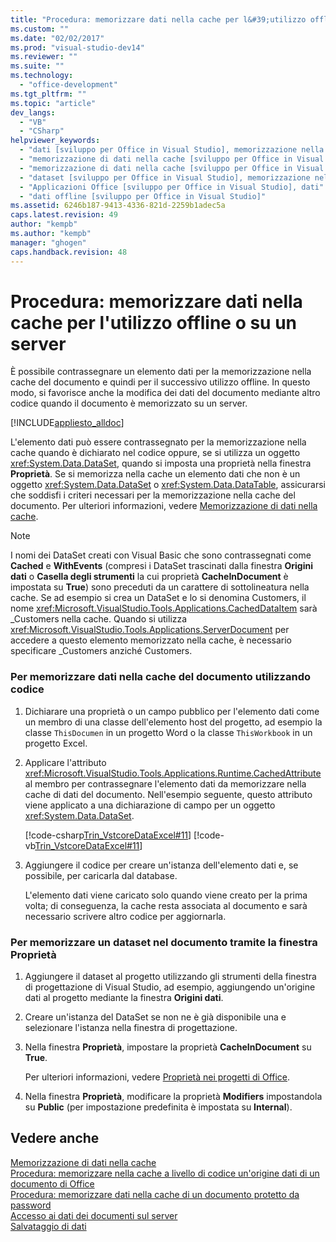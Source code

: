 ```yaml
---
title: "Procedura: memorizzare dati nella cache per l&#39;utilizzo offline o su un server | Microsoft Docs"
ms.custom: ""
ms.date: "02/02/2017"
ms.prod: "visual-studio-dev14"
ms.reviewer: ""
ms.suite: ""
ms.technology: 
  - "office-development"
ms.tgt_pltfrm: ""
ms.topic: "article"
dev_langs: 
  - "VB"
  - "CSharp"
helpviewer_keywords: 
  - "dati [sviluppo per Office in Visual Studio], memorizzazione nella cache"
  - "memorizzazione di dati nella cache [sviluppo per Office in Visual Studio], utilizzo offline"
  - "memorizzazione di dati nella cache [sviluppo per Office in Visual Studio], utilizzo del server"
  - "dataset [sviluppo per Office in Visual Studio], memorizzazione nella cache"
  - "Applicazioni Office [sviluppo per Office in Visual Studio], dati"
  - "dati offline [sviluppo per Office in Visual Studio]"
ms.assetid: 6246b187-9413-4336-821d-2259b1adec5a
caps.latest.revision: 49
author: "kempb"
ms.author: "kempb"
manager: "ghogen"
caps.handback.revision: 48
---
```

# Procedura: memorizzare dati nella cache per l&#39;utilizzo offline o su un server
  È possibile contrassegnare un elemento dati per la memorizzazione nella cache del documento e quindi per il successivo utilizzo offline.  In questo modo, si favorisce anche la modifica dei dati del documento mediante altro codice quando il documento è memorizzato su un server.  
  
 [!INCLUDE[appliesto_alldoc](../vsto/includes/appliesto-alldoc-md.md)]  
  
 L'elemento dati può essere contrassegnato per la memorizzazione nella cache quando è dichiarato nel codice oppure, se si utilizza un oggetto <xref:System.Data.DataSet>, quando si imposta una proprietà nella finestra **Proprietà**.  Se si memorizza nella cache un elemento dati che non è un oggetto <xref:System.Data.DataSet> o <xref:System.Data.DataTable>, assicurarsi che soddisfi i criteri necessari per la memorizzazione nella cache del documento.  Per ulteriori informazioni, vedere [Memorizzazione di dati nella cache](../vsto/caching-data.md).  
  
> [!NOTE]  
>  I nomi dei DataSet creati con Visual Basic che sono contrassegnati come **Cached** e **WithEvents** \(compresi i DataSet trascinati dalla finestra **Origini dati** o **Casella degli strumenti** la cui proprietà **CacheInDocument** è impostata su **True**\) sono preceduti da un carattere di sottolineatura nella cache.  Se ad esempio si crea un DataSet e lo si denomina Customers, il nome <xref:Microsoft.VisualStudio.Tools.Applications.CachedDataItem> sarà \_Customers nella cache.  Quando si utilizza <xref:Microsoft.VisualStudio.Tools.Applications.ServerDocument> per accedere a questo elemento memorizzato nella cache, è necessario specificare \_Customers anziché Customers.  
  
### Per memorizzare dati nella cache del documento utilizzando codice  
  
1.  Dichiarare una proprietà o un campo pubblico per l'elemento dati come un membro di una classe dell'elemento host del progetto, ad esempio la classe `ThisDocumen` in un progetto Word o la classe `ThisWorkbook` in un progetto Excel.  
  
2.  Applicare l'attributo <xref:Microsoft.VisualStudio.Tools.Applications.Runtime.CachedAttribute> al membro per contrassegnare l'elemento dati da memorizzare nella cache di dati del documento.  Nell'esempio seguente, questo attributo viene applicato a una dichiarazione di campo per un oggetto <xref:System.Data.DataSet>.  
  
     [!code-csharp[Trin_VstcoreDataExcel#11](../snippets/csharp/VS_Snippets_OfficeSP/Trin_VstcoreDataExcel/CS/Sheet1.cs#11)]
     [!code-vb[Trin_VstcoreDataExcel#11](../snippets/visualbasic/VS_Snippets_OfficeSP/Trin_VstcoreDataExcel/VB/Sheet1.vb#11)]  
  
3.  Aggiungere il codice per creare un'istanza dell'elemento dati e, se possibile, per caricarla dal database.  
  
     L'elemento dati viene caricato solo quando viene creato per la prima volta; di conseguenza, la cache resta associata al documento e sarà necessario scrivere altro codice per aggiornarla.  
  
### Per memorizzare un dataset nel documento tramite la finestra Proprietà  
  
1.  Aggiungere il dataset al progetto utilizzando gli strumenti della finestra di progettazione di Visual Studio, ad esempio, aggiungendo un'origine dati al progetto mediante la finestra **Origini dati**.  
  
2.  Creare un'istanza del DataSet se non ne è già disponibile una e selezionare l'istanza nella finestra di progettazione.  
  
3.  Nella finestra **Proprietà**, impostare la proprietà **CacheInDocument** su **True**.  
  
     Per ulteriori informazioni, vedere [Proprietà nei progetti di Office](../vsto/properties-in-office-projects.md).  
  
4.  Nella finestra **Proprietà**, modificare la proprietà **Modifiers** impostandola su **Public** \(per impostazione predefinita è impostata su **Internal**\).  
  
## Vedere anche  
 [Memorizzazione di dati nella cache](../vsto/caching-data.md)   
 [Procedura: memorizzare nella cache a livello di codice un'origine dati di un documento di Office](../vsto/how-to-programmatically-cache-a-data-source-in-an-office-document.md)   
 [Procedura: memorizzare dati nella cache di un documento protetto da password](../vsto/how-to-cache-data-in-a-password-protected-document.md)   
 [Accesso ai dati dei documenti sul server](../vsto/accessing-data-in-documents-on-the-server.md)   
 [Salvataggio di dati](../data-tools/saving-data.md)  
  
  